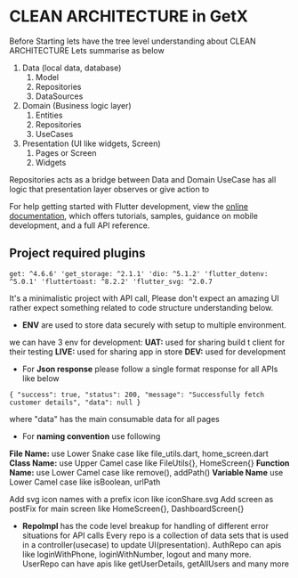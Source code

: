 # CLEAN ARCHITECTURE in GetX

Before Starting lets have the tree level understanding about CLEAN ARCHITECTURE
Lets summarise as below

1. Data (local data, database)
    1. Model
    2. Repositories
    3. DataSources
2. Domain (Business logic layer)
    1. Entities
    2. Repositories
    3. UseCases
3. Presentation (UI like widgets, Screen)
    1. Pages or Screen
    2. Widgets

Repositories acts as a bridge between Data and Domain
UseCase has all logic that presentation layer observes or give action to

For help getting started with Flutter development, view the
[online documentation](https://docs.flutter.dev/), which offers tutorials,
samples, guidance on mobile development, and a full API reference.

## **Project required plugins**
`get: ^4.6.6'
'get_storage: ^2.1.1'
'dio: ^5.1.2'
'flutter_dotenv: ^5.0.1'
'fluttertoast: ^8.2.2'
'flutter_svg: ^2.0.7`

It's a minimalistic project with API call, Please don't expect an amazing UI rather expect something
related to code structure understanding below.

* **ENV** are used to store data securely with setup to multiple environment.

we can have 3 env for development: 
**UAT:** used for sharing build t client for their testing
**LIVE:** used for sharing app in store
**DEV:** used for development

* For **Json response** please follow a single format response for all APIs like below

`{
"success": true,
"status": 200,
"message": "Successfully fetch customer details",
"data": null
}`

where "data" has the main consumable data for all pages

* For **naming convention** use following

**File Name:** use Lower Snake case like file_utils.dart, home_screen.dart
**Class Name:** use Upper Camel case like FileUtils{}, HomeScreen{}
**Function Name:** use Lower Camel case like remove(), addPath()
**Variable Name** use Lower Camel case like isBoolean, urlPath

Add svg icon names with a prefix icon like iconShare.svg
Add screen as postFix for main screen like HomeScreen{}, DashboardScreen{} 

* **RepoImpl** has the code level breakup for handling of different error situations for API calls
Every repo is a collection of data sets that is used in a controller(usecase) to update UI(presentation).
AuthRepo can apis like loginWithPhone, loginWithNumber, logout and many more.
UserRepo can have apis like getUserDetails, getAllUsers and many more

